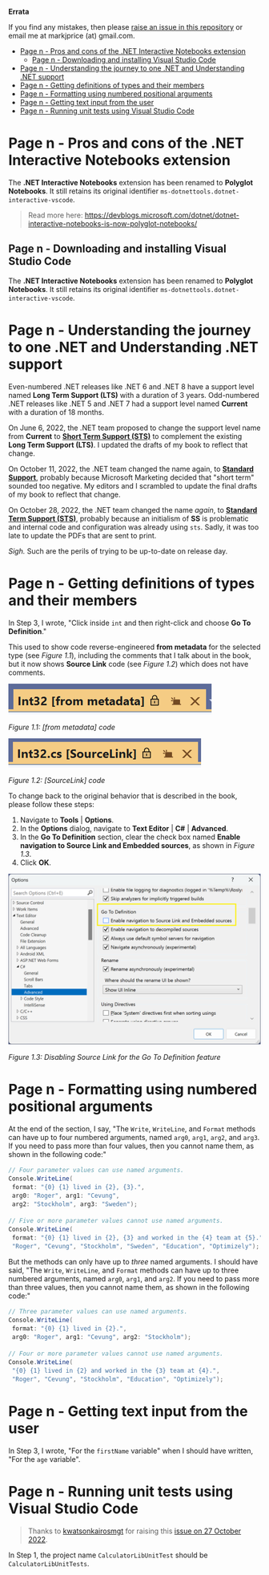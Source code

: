 **Errata**

If you find any mistakes, then please [raise an issue in this repository](https://github.com/markjprice/cs11dotnet7/issues) or email me at markjprice (at) gmail.com.

- [Page n - Pros and cons of the .NET Interactive Notebooks extension](#page-n---pros-and-cons-of-the-net-interactive-notebooks-extension)
  - [Page n - Downloading and installing Visual Studio Code](#page-n---downloading-and-installing-visual-studio-code)
- [Page n - Understanding the journey to one .NET and Understanding .NET support](#page-n---understanding-the-journey-to-one-net-and-understanding-net-support)
- [Page n - Getting definitions of types and their members](#page-n---getting-definitions-of-types-and-their-members)
- [Page n - Formatting using numbered positional arguments](#page-n---formatting-using-numbered-positional-arguments)
- [Page n - Getting text input from the user](#page-n---getting-text-input-from-the-user)
- [Page n - Running unit tests using Visual Studio Code](#page-n---running-unit-tests-using-visual-studio-code)

# Page n - Pros and cons of the .NET Interactive Notebooks extension

The **.NET Interactive Notebooks** extension has been renamed to **Polyglot Notebooks**. It still retains its original identifier `ms-dotnettools.dotnet-interactive-vscode`. 

> Read more here: https://devblogs.microsoft.com/dotnet/dotnet-interactive-notebooks-is-now-polyglot-notebooks/

## Page n - Downloading and installing Visual Studio Code

The **.NET Interactive Notebooks** extension has been renamed to **Polyglot Notebooks**. It still retains its original identifier `ms-dotnettools.dotnet-interactive-vscode`.

# Page n - Understanding the journey to one .NET and Understanding .NET support

Even-numbered .NET releases like .NET 6 and .NET 8 have a support level named **Long Term Support (LTS)** with a duration of 3 years. Odd-numbered .NET releases like .NET 5 and .NET 7 had a support level named **Current** with a duration of 18 months. 

On June 6, 2022, the .NET team proposed to change the support level name from **Current** to [**Short Term Support (STS)**](https://github.com/dotnet/announcements/issues/223) to complement the existing **Long Term Support (LTS)**. I updated the drafts of my book to reflect that change.

On October 11, 2022, the .NET team changed the name again, to [**Standard Support**](https://devblogs.microsoft.com/dotnet/announcing-dotnet-7-rc-2/#support), probably because Microsoft Marketing decided that "short term" sounded too negative. My editors and I scrambled to update the final drafts of my book to reflect that change.

On October 28, 2022, the .NET team changed the name *again*, to [**Standard Term Support (STS)**](https://twitter.com/mairacw/status/1585789100879069185), probably because an initialism of **SS** is problematic and internal code and configuration was already using `sts`. Sadly, it was too late to update the PDFs that are sent to print.

*Sigh.* Such are the perils of trying to be up-to-date on release day.

# Page n - Getting definitions of types and their members

In Step 3, I wrote, "Click inside `int` and then right-click and choose **Go To Definition**." 

This used to show code reverse-engineered **from metadata** for the selected type (see *Figure 1.1*), including the comments that I talk about in the book, but it now shows **Source Link** code (see *Figure 1.2*) which does not have comments.

![from metadata code](images/B18856_01_01.png)

*Figure 1.1: [from metadata] code*

![SourceLink code](images/B18856_01_02.png)

*Figure 1.2: [SourceLink] code*

To change back to the original behavior that is described in the book, please follow these steps:

1. Navigate to **Tools** | **Options**.
2. In the **Options** dialog, navigate to **Text Editor** | **C#** | **Advanced**.
3. In the **Go To Definition** section, clear the check box named **Enable navigation to Source Link and Embedded sources**, as shown in *Figure 1.3*.
4. Click **OK**.

![Disabling Source Link for the Go To Definition feature](images/B18856_01_03.png)

*Figure 1.3: Disabling Source Link for the Go To Definition feature*

# Page n - Formatting using numbered positional arguments

At the end of the section, I say, "The `Write`, `WriteLine`, and `Format` methods can have up to four numbered arguments, named `arg0`, 
`arg1`, `arg2`, and `arg3`. If you need to pass more than four values, then you cannot name them, as shown in the following code:"

```cs
// Four parameter values can use named arguments.
Console.WriteLine(
 format: "{0} {1} lived in {2}, {3}.", 
 arg0: "Roger", arg1: "Cevung", 
 arg2: "Stockholm", arg3: "Sweden");

// Five or more parameter values cannot use named arguments.
Console.WriteLine(
 format: "{0} {1} lived in {2}, {3} and worked in the {4} team at {5}.", 
 "Roger", "Cevung", "Stockholm", "Sweden", "Education", "Optimizely");
```

But the methods can only have up to *three* named arguments. I should have said, "The `Write`, `WriteLine`, and `Format` methods can have up to three numbered arguments, named `arg0`, `arg1`, and `arg2`. If you need to pass more than three values, then you cannot name them, as shown in the following code:"

```cs
// Three parameter values can use named arguments.
Console.WriteLine(
 format: "{0} {1} lived in {2}.", 
 arg0: "Roger", arg1: "Cevung", arg2: "Stockholm");

// Four or more parameter values cannot use named arguments.
Console.WriteLine(
 "{0} {1} lived in {2} and worked in the {3} team at {4}.", 
 "Roger", "Cevung", "Stockholm", "Education", "Optimizely");
```

# Page n - Getting text input from the user

In Step 3, I wrote, "For the `firstName` variable" when I should have written, "For the `age` variable".

# Page n - Running unit tests using Visual Studio Code

> Thanks to [kwatsonkairosmgt](https://github.com/kwatsonkairosmgt) for raising this [issue on 27 October 2022](https://github.com/markjprice/cs10dotnet6/issues/106).

In Step 1, the project name `CalculatorLibUnitTest` should be `CalculatorLibUnitTests`.
